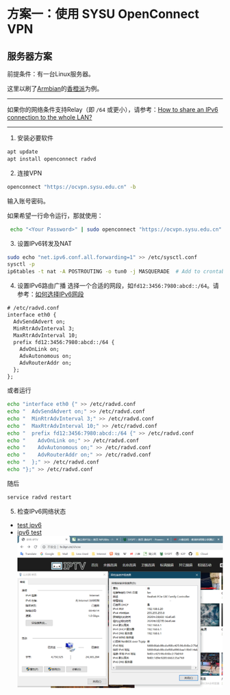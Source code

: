 # 方案一：使用 SYSU OpenConnect VPN
## 服务器方案

前提条件：有一台Linux服务器。

这里以刷了[Armbian](https://www.armbian.com/)的[香橙派](http://www.orangepi.cn/OrangePiOneplus/index_cn.html)为例。

---

如果你的网络条件支持Relay（即 `/64` 或更小），请参考：[How to share an IPv6 connection to the whole LAN?](https://unix.stackexchange.com/questions/533284)

---

1. 安装必要软件

```bash
apt update
apt install openconnect radvd
```

2. 连接VPN

```bash
openconnect "https://ocvpn.sysu.edu.cn" -b
```

输入账号密码。

如果希望一行命令运行，那就使用：

```bash
 echo "<Your Password>" | sudo openconnect "https://ocvpn.sysu.edu.cn" --user="<Your NetID>" --passwd-on-stdin --servercert="8A5747DD23302A732F98494BDAB72A3120B75BDA" --background
```

3. 设置IPv6转发及NAT

```bash
sudo echo "net.ipv6.conf.all.forwarding=1" >> /etc/sysctl.conf
sysctl -p
ip6tables -t nat -A POSTROUTING -o tun0 -j MASQUERADE  # Add to crontab
```

4. 设置IPv6路由广播
选择一个合适的网段，如`fd12:3456:7980:abcd::/64`。请参考：[如何选择IPv6网段](./How-to-choose-LAN-IPv6.md)

```
# /etc/radvd.conf
interface eth0 {
  AdvSendAdvert on;
  MinRtrAdvInterval 3;
  MaxRtrAdvInterval 10;
  prefix fd12:3456:7980:abcd::/64 {
    AdvOnLink on;
    AdvAutonomous on;
    AdvRouterAddr on;
  };
};
```

或者运行

```bash
echo "interface eth0 {" >> /etc/radvd.conf
echo "  AdvSendAdvert on;" >> /etc/radvd.conf
echo "  MinRtrAdvInterval 3;" >> /etc/radvd.conf
echo "  MaxRtrAdvInterval 10;" >> /etc/radvd.conf
echo "  prefix fd12:3456:7980:abcd::/64 {" >> /etc/radvd.conf
echo "    AdvOnLink on;" >> /etc/radvd.conf
echo "    AdvAutonomous on;" >> /etc/radvd.conf
echo "    AdvRouterAddr on;" >> /etc/radvd.conf
echo "  };" >> /etc/radvd.conf
echo "};" >> /etc/radvd.conf
```

随后

```bash
service radvd restart
```

5. 检查IPv6网络状态
* [test ipv6](https://test-ipv6.com)
* [ipv6 test](https://ipv6-test.com)
![ULA Status](./src/ULA-Status.png)
